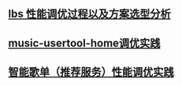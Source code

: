 ## [lbs 性能调优过程以及方案选型分析](http://doc.hz.netease.com/pages/viewpage.action?pageId=156255512)

## [music-usertool-home调优实践](http://doc.hz.netease.com/pages/viewpage.action?pageId=160213951)

## [智能歌单（推荐服务）性能调优实践](http://doc.hz.netease.com/pages/viewpage.action?pageId=160214906)



